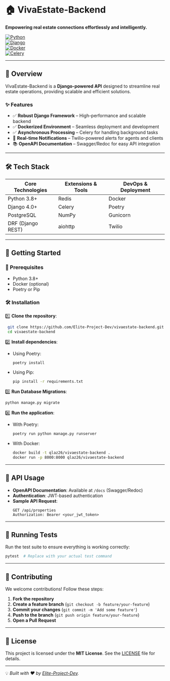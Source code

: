 # 🏠 VivaEstate-Backend

**Empowering real estate connections effortlessly and intelligently.**

[![Python](https://img.shields.io/badge/Python-3.8+-blue?logo=python)](https://www.python.org/)  
[![Django](https://img.shields.io/badge/Django-4.0+-green?logo=django)](https://www.djangoproject.com/)  
[![Docker](https://img.shields.io/badge/Docker-✔-2496ED?logo=docker)](https://www.docker.com/)  
[![Celery](https://img.shields.io/badge/Celery-✔-37814A?logo=celery)](https://docs.celeryq.dev/)  

---

## 🌟 Overview

VivaEstate-Backend is a **Django-powered API** designed to streamline real estate operations, providing scalable and efficient solutions. 

### ✨ Features
- ✅ **Robust Django Framework** – High-performance and scalable backend
- ✅ **Dockerized Environment** – Seamless deployment and development
- ✅ **Asynchronous Processing** – Celery for handling background tasks
- 📧 **Real-time Notifications** – Twilio-powered alerts for agents and clients
- 📚 **OpenAPI Documentation** – Swagger/Redoc for easy API integration

---

## 🛠️ Tech Stack

| Core Technologies  | Extensions & Tools | DevOps & Deployment |
|--------------------|-------------------|----------------------|
| Python 3.8+       | Redis             | Docker              |
| Django 4.0+       | Celery            | Poetry              |
| PostgreSQL        | NumPy             | Gunicorn            |
| DRF (Django REST) | aiohttp           | Twilio              |

---

## 🚀 Getting Started

### 📌 Prerequisites
- Python 3.8+
- Docker (optional)
- Poetry or Pip

### 🛠 Installation

1️⃣ **Clone the repository**:
```bash
 git clone https://github.com/Elite-Project-Dev/vivaestate-backend.git
 cd vivaestate-backend
```

2️⃣ **Install dependencies**:
- Using Poetry:
  ```bash
  poetry install
  ```
- Using Pip:
  ```bash
  pip install -r requirements.txt
  ```

3️⃣ **Run Database Migrations**:
```bash
python manage.py migrate
```

4️⃣ **Run the application**:
- With Poetry:
  ```bash
  poetry run python manage.py runserver
  ```
- With Docker:
  ```bash
  docker build -t qlaz26/vivaestate-backend .
  docker run -p 8000:8000 qlaz26/vivaestate-backend
  ```

---

## 📡 API Usage

- **OpenAPI Documentation**: Available at `/docs` (Swagger/Redoc)
- **Authentication**: JWT-based authentication
- **Sample API Request**:
  ```http
  GET /api/properties
  Authorization: Bearer <your_jwt_token>
  ```

---

## 🧪 Running Tests

Run the test suite to ensure everything is working correctly:
```bash
pytest  # Replace with your actual test command
```

---

## 🤝 Contributing

We welcome contributions! Follow these steps:

1. **Fork the repository**
2. **Create a feature branch** (`git checkout -b feature/your-feature`)
3. **Commit your changes** (`git commit -m 'Add some feature'`)
4. **Push to the branch** (`git push origin feature/your-feature`)
5. **Open a Pull Request**

---

## 📜 License

This project is licensed under the **MIT License**. See the [LICENSE](LICENSE) file for details.

---

💡 *Built with ❤️ by [Elite-Project-Dev](https://github.com/Elite-Project-Dev).*
